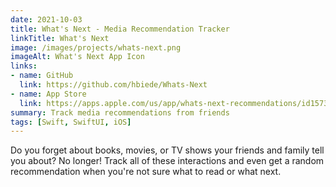```yaml
---
date: 2021-10-03
title: What's Next - Media Recommendation Tracker
linkTitle: What's Next
image: /images/projects/whats-next.png
imageAlt: What's Next App Icon
links:
- name: GitHub
  link: https://github.com/hbiede/Whats-Next
- name: App Store
  link: https://apps.apple.com/us/app/whats-next-recommendations/id1573645822
summary: Track media recommendations from friends
tags: [Swift, SwiftUI, iOS]
---
```


Do you forget about books, movies, or TV shows your friends and family tell you about? No longer! Track all of these interactions and even get a random recommendation when you're not sure what to read or what next.
